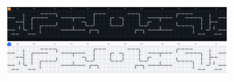 <picture>
  <img src="https://raw.githubusercontent.com/rohit0828/rohit0828/output/pacman-contribution-graph-dark.svg" alt="Pacman contribution graph in dark mode" />
  <source media="(prefers-color-scheme: dark)" srcset="https://raw.githubusercontent.com/rohit0828/rohit0828/output/pacman-contribution-graph-dark.svg">
  <source media="(prefers-color-scheme: light)" srcset="https://raw.githubusercontent.com/rohit0828/rohit0828/output/pacman-contribution-graph.svg">
  <img alt="Pacman contribution graph" src="https://raw.githubusercontent.com/rohit0828/rohit0828/output/pacman-contribution-graph.svg">
</picture> 
